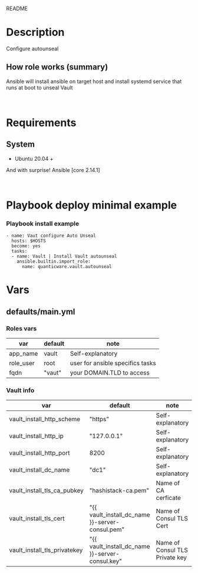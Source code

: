 README

# Description
Configure autounseal

## How role works (summary)
Ansible will install ansible on target host and install systemd service that runs at boot to unseal Vault

&nbsp;

# Requirements

## System
* Ubuntu 20.04 +

And with surprise! Ansible [core 2.14.1]

&nbsp;
# Playbook deploy minimal example

### Playbook install example

```
- name: Vaut configure Auto Unseal
  hosts: $HOSTS
  become: yes
  tasks:
  - name: Vault | Install Vault autounseal
    ansible.builtin.import_role:
      name: quanticware.vault.autounseal
```

# Vars

## defaults/main.yml

### Roles vars

| var | default | note |
| --- | --- | --- |
| app\_name | vault | Self-explanatory |
| role\_user | root | user for ansible specifics tasks |
| fqdn |  "vaut" | your DOMAIN.TLD to access |


### Vault info

|   var   |   default | note |
|   ---   |   --- | --- |
| vault\_install\_http\_scheme | "https" | Self-explanatory |
| vault\_install\_http\_ip | "127.0.0.1" | Self-explanatory |
| vault\_install\_http\_port | 8200 | Self-explanatory |
| vault\_install\_dc\_name | "dc1" | Self-explanatory |
| vault\_install\_tls\_ca\_pubkey |  "hashistack-ca.pem" | Name of CA cerficate |
| vault\_install\_tls\_cert |  "\{\{ vault\_install\_dc\_name \}\}-server-consul.pem" | Name of Consul TLS Cert |
| vault\_install\_tls\_privatekey |  "\{\{ vault\_install\_dc\_name \}\}-server-consul.key" | Name of Consul TLS Private key |

